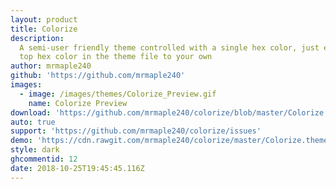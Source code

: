 ```yaml
---
layout: product
title: Colorize
description:
  A semi-user friendly theme controlled with a single hex color, just edit the
  top hex color in the theme file to your own
author: mrmaple240
github: 'https://github.com/mrmaple240'
images:
  - image: /images/themes/Colorize_Preview.gif
    name: Colorize Preview
download: 'https://github.com/mrmaple240/colorize/blob/master/Colorize.theme.css'
auto: true
support: 'https://github.com/mrmaple240/colorize/issues'
demo: 'https://cdn.rawgit.com/mrmaple240/colorize/master/Colorize.theme.css'
style: dark
ghcommentid: 12
date: 2018-10-25T19:45:45.116Z
---
```


